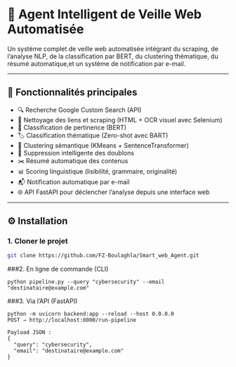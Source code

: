 # 🧠 Agent Intelligent de Veille Web Automatisée

Un système complet de veille web automatisée intégrant du scraping, de l’analyse NLP, de la classification par BERT, du clustering thématique, du résumé automatique,et un système de notification par e-mail.

---

## 📌 Fonctionnalités principales

- 🔍 Recherche Google Custom Search (API)
- 🧹 Nettoyage des liens et scraping (HTML + OCR visuel avec Selenium)
- 🤖 Classification de pertinence (BERT)
- 🏷️ Classification thématique (Zero-shot avec BART)
- 🧠 Clustering sémantique (KMeans + SentenceTransformer)
- 🧼 Suppression intelligente des doublons
- ✂️ Résumé automatique des contenus
- 📊 Scoring linguistique (lisibilité, grammaire, originalité)
- 📬 Notification automatique par e-mail
- 🌐 API FastAPI pour déclencher l’analyse depuis une interface web

---

## ⚙️ Installation

### 1. Cloner le projet

```bash
git clone https://github.com/FZ-Boulaghla/Smart_web_Agent.git
```
 ###2. En ligne de commande (CLI)
 ```
python pipeline.py --query "cybersecurity" --email "destinataire@example.com"
```
###3. Via l’API (FastAPI)
```
python -m uvicorn backend:app --reload --host 0.0.0.0
POST → http://localhost:8000/run-pipeline

Payload JSON :
{
  "query": "cybersecurity",
  "email": "destinataire@example.com"
}
```
